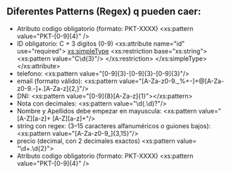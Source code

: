 ## Diferentes Patterns (Regex) q pueden caer:
- Atributo codigo obligatorio (formato: PKT-XXXX) <xs:pattern value="PKT\-[0-9]{4}" />
- ID obligatorio: C + 3 digitos (0-9)
<xs:attribute name="id" use="required">
    <xs:simpleType>
        <xs:restriction base="xs:string">
            <xs:pattern value="C\d{3}"/>
        </xs:restriction>
    </xs:simpleType>
</xs:attribute>
- telefono: <xs:pattern value="[0-9]{3}-[0-9]{3}-[0-9]{3}"/>
- email (formato válido): <xs:pattern value="[A-Za-z0-9._%+-]+@[A-Za-z0-9.-]+\.[A-Za-z]{2,}"/>
- DNI: <xs:pattern value="[0-9]{8}[A-Za-z]{1}"></xs:pattern>
- Nota con decimales: <xs:pattern value="\d(\.\d)?"/>
- Nombre y Apellidos debe empezar en mayuscula: <xs:pattern value="[A-Z][a-z]+ [A-Z][a-z]+"/>
- string con regex: (3–15 caracteres alfanuméricos o guiones bajos): <xs:pattern value="[A-Za-z0-9_]{3,15}"/>
- precio (decimal, con 2 decimales exactos) <xs:pattern value= "\d+\.\d{2}">
- Atributo codigo obligatorio (formato: PKT-XXXX) <xs:pattern value="PKT\-[0-9]{4}" />